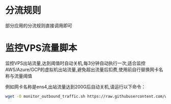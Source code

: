 # 分流规则
部分应用的分流规则直接调用即可

# 监控VPS流量脚本
监控VPS出站流量,达到阈值时自动关机,每3分钟自动执行一次,适合监控AWS/Azure/GCP的虚拟机出站流量,避免超出流量后扣费,使用前自行替换网卡名称与流量阈值

例如网卡名称是ens4,出站流量达到200G后自动关机,请运行以下命令：
```bash
wget -O monitor_outbound_traffic.sh https://raw.githubusercontent.com/whereisxiaobaobei/code-kitchen/main/monitor_outbound_traffic.sh && chmod +x monitor_outbound_traffic.sh && ./monitor_outbound_traffic.sh ens4 200

